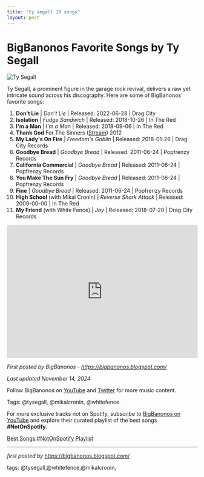 ```yaml
---
title: "ty segall 10 songs"
layout: post
---
```

<h1>BigBanonos Favorite Songs by Ty Segall</h1>
<img alt="Ty Segall" src="https://static.spin.com/files/121015-ty-1.jpg" /> <p>Ty Segall, a prominent figure in the garage rock revival, delivers a raw yet intricate sound across his discography. Here are some of BigBanonos' favorite songs:</p> <ol> <li><strong>Don't Lie</strong> | <em>Don't Lie</em> | Released: 2022-06-28 | Drag City</li> <li><strong>Isolation</strong> | <em>Fudge Sandwich</em> | Released: 2018-10-26 | In The Red</li> <li><strong>I'm a Man</strong> | <em>I'm a Man</em> | Released: 2018-09-06 | In The Red</li><li><span data-sheets-root="1" font-style:normal="" font-weight:normal="" new="" roman="" times=""><span font-style:normal="" font-weight:normal="" new="" roman="" times=""><b>Thank God</b> For The Sinners (</span><span><a class="in-cell-link" href="https://draft.blogger.com/blog/post/edit/6817930984197672883/5230234892028235896#" target="_blank">Stream</a></span><span font-style:normal="" font-weight:normal="" new="" roman="" times="">) 2012</span></span></li> <li><strong>My Lady's On Fire</strong> | <em>Freedom's Goblin</em> | Released: 2018-01-26 | Drag City Records</li> <li><strong>Goodbye Bread</strong> | <em>Goodbye Bread</em> | Released: 2011-06-24 | Popfrenzy Records</li> <li><strong>California Commercial</strong> | <em>Goodbye Bread</em> | Released: 2011-06-24 | Popfrenzy Records</li> <li><strong>You Make The Sun Fry</strong> | <em>Goodbye Bread</em> | Released: 2011-06-24 | Popfrenzy Records</li> <li><strong>Fine</strong> | <em>Goodbye Bread</em> | Released: 2011-06-24 | Popfrenzy Records</li> <li><strong>High School</strong> (with Mikal Cronin) | <em>Reverse Shark Attack</em> | Released: 2009-00-00 | In The Red</li> <li><strong>My Friend</strong> (with White Fence) | <em>Joy</em> | Released: 2018-07-20 | Drag City Records</li>
</ol> <div> <iframe allow="autoplay; clipboard-write; encrypted-media; fullscreen; picture-in-picture" allowfullscreen="" frameborder="0" height="352" loading="lazy" src="https://open.spotify.com/embed/playlist/257fx1aKha379nQ292rOkS?utm_source=generator" width="100%"></iframe>
</div> <p><em>First posted by BigBanonos - <a href="https://bigbanonos.blogspot.com/">https://bigbanonos.blogspot.com/</a></em></p>
<p><em>Last updated November 14, 2024</em></p>
<p>Follow BigBanonos on <a href="https://www.youtube.com/@BigBanonos">YouTube</a> and <a href="https://x.com/bigbanonos">Twitter</a> for more music content.</p>
<p>Tags: @tysegall, @mikalcronin, @whitefence</p>


<!--Subscribe and Playlist Links-->
<div>
    <p>For more exclusive tracks not on Spotify, subscribe to <a href="https://www.youtube.com/@BigBanonos" target="_blank">BigBanonos on YouTube</a> and explore their curated playlist of the best songs <strong>#NotOnSpotify</strong>.</p>
    <p><a href="https://www.youtube.com/playlist?list=PLtuNtuTatqI0kFahUCbtbfenC_ET5O_tr" target="_blank">Best Songs #NotOnSpotify Playlist<br /></a></p></div>

<hr />

<p><em>first posted by</em> <a href="https://bigbanonos.blogspot.com/" rel="noopener" target="_new">https://bigbanonos.blogspot.com/</a></p>

<p>tags: @tysegall,@whitefence,@mikalcronin,</p>

